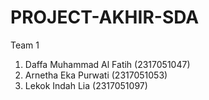 # PROJECT-AKHIR-SDA
Team 1
1. Daffa Muhammad Al Fatih (2317051047)
2. Arnetha Eka Purwati (2317051053)
3. Lekok Indah Lia (2317051097)
